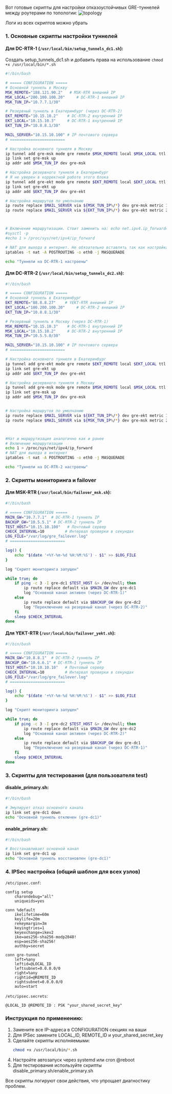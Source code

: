Вот готовые скрипты для настройки отказоустойчивых GRE-туннелей между роутерами по топологии:
![topology](../assets/VPN_Topology.png)


Логи из всех скриптов можно убрать

### 1. Основные скрипты настройки туннелей

#### Для DC-RTR-1 (`/usr/local/bin/setup_tunnels_dc1.sh`):
Создать setup_tunnels_dc1.sh и добавить права на использование
` chmod +x /usr/local/bin/*.sh `
```bash
#!/bin/bash

# ===== CONFIGURATION =====
# Основной туннель в Москву
MSK_REMOTE="188.121.90.2"   # MSK-RTR внешний IP
MSK_LOCAL="200.100.100.20"     # DC-RTR-1 внешний IP
MSK_TUN_IP="10.7.7.1/30"

# Резервный туннель в Екатеринбург (через DC-RTR-2)
EKT_REMOTE="10.15.10.2"    # DC-RTR-2 внутренний IP
EKT_LOCAL="10.15.10.3"     # DC-RTR-1 внутренний IP
EKT_TUN_IP="10.8.8.1/30"

MAIL_SERVER="10.15.10.100" # IP почтового сервера
# ========================

# Настройка основного туннеля в Москву
ip tunnel add gre-msk mode gre remote $MSK_REMOTE local $MSK_LOCAL ttl 255
ip link set gre-msk up
ip addr add $MSK_TUN_IP dev gre-msk

# Настройка резервного туннеля в Екатеринбург
# Я не уверен в корректной работе этого блока
ip tunnel add gre-ekt mode gre remote $EKT_REMOTE local $EKT_LOCAL ttl 255
ip link set gre-ekt up
ip addr add $EKT_TUN_IP dev gre-ekt

# Настройка маршрутов по умолчанию
ip route replace $MAIL_SERVER via ${MSK_TUN_IP%/*} dev gre-msk metric 100
ip route replace $MAIL_SERVER via ${EKT_TUN_IP%/*} dev gre-ekt metric 200



# Включение маршрутизации. Стоит заменить на: echo net.ipv4.ip_forward=1 > /etc/sysctl.conf
#sysctl -p
#echo 1 > /proc/sys/net/ipv4/ip_forward

# NAT для выхода в интернет. Не обязательно вставлять так как настройка НАТ проходит отдельно.
iptables -t nat -A POSTROUTING -o eth0 -j MASQUERADE

echo "Туннели на DC-RTR-1 настроены"
```

#### Для DC-RTR-2 (`/usr/local/bin/setup_tunnels_dc2.sh`):
```bash
#!/bin/bash

# ===== CONFIGURATION =====
# Основной туннель в Екатеринбург
EKT_REMOTE="88.8.8.27"    # YEKT-RTR внешний IP
EKT_LOCAL="100.200.100.20"     # DC-RTR-2 внешний IP
EKT_TUN_IP="10.8.8.1/30"

# Резервный туннель в Москву (через DC-RTR-1)
MSK_REMOTE="10.15.10.3"    # DC-RTR-1 внутренний IP
MSK_LOCAL="10.15.10.2"     # DC-RTR-2 внутренний IP
MSK_TUN_IP="10.5.5.0/30"

MAIL_SERVER="10.15.10.100" # IP почтового сервера
# ========================

# Настройка основного туннеля в Екатеринбург
ip tunnel add gre-ekt mode gre remote $EKT_REMOTE local $EKT_LOCAL ttl 255
ip link set gre-ekt up
ip addr add $EKT_TUN_IP dev gre-ekt

# Настройка резервного туннеля в Москву
ip tunnel add gre-msk mode gre remote $MSK_REMOTE local $MSK_LOCAL ttl 255
ip link set gre-msk up
ip addr add $MSK_TUN_IP dev gre-msk


# Настройка маршрутов по умолчанию
ip route replace $MAIL_SERVER via ${EKT_TUN_IP%/*} dev gre-ekt metric 100
ip route replace $MAIL_SERVER via ${MSK_TUN_IP%/*} dev gre-msk metric 200



#Нат и маршрутизация аналогично как и ранее
# Включение маршрутизации
echo 1 > /proc/sys/net/ipv4/ip_forward
# NAT для выхода в интернет
iptables -t nat -A POSTROUTING -o eth0 -j MASQUERADE

echo "Туннели на DC-RTR-2 настроены"
```

### 2. Скрипты мониторинга и failover

#### Для MSK-RTR (`/usr/local/bin/failover_msk.sh`):
```bash
#!/bin/bash

# ===== CONFIGURATION =====
MAIN_GW="10.7.7.1"  # DC-RTR-1 туннель IP
BACKUP_GW="10.5.5.1" # DC-RTR-2 туннель IP
TEST_HOST="10.15.10.100"   # Почтовый сервер
CHECK_INTERVAL=10         # Интервал проверки в секундах
LOG_FILE="/var/log/gre_failover.log"
# ========================

log() {
    echo "$(date '+%Y-%m-%d %H:%M:%S') - $1" >> $LOG_FILE
}

log "Скрипт мониторинга запущен"

while true; do
    if ping -c 3 -I gre-dc1 $TEST_HOST &> /dev/null; then
        ip route replace default via $MAIN_GW dev gre-dc1
        log "Основной канал активен (через DC-RTR-1)"
    else
        ip route replace default via $BACKUP_GW dev gre-dc2
        log "Переключение на резервный канал (через DC-RTR-2)"
    fi
    sleep $CHECK_INTERVAL
done
```

#### Для YEKT-RTR (`/usr/local/bin/failover_yekt.sh`):
```bash
#!/bin/bash

# ===== CONFIGURATION =====
MAIN_GW="10.8.8.1"  # DC-RTR-2 туннель IP
BACKUP_GW="10.6.6.1" # DC-RTR-1 туннель IP
TEST_HOST="10.10.10.10"   # Почтовый сервер
CHECK_INTERVAL=10         # Интервал проверки в секундах
LOG_FILE="/var/log/gre_failover.log"
# ========================

log() {
    echo "$(date '+%Y-%m-%d %H:%M:%S') - $1" >> $LOG_FILE
}

log "Скрипт мониторинга запущен"

while true; do
    if ping -c 3 -I gre-dc2 $TEST_HOST &> /dev/null; then
        ip route replace default via $MAIN_GW dev gre-dc2
        log "Основной канал активен (через DC-RTR-2)"
    else
        ip route replace default via $BACKUP_GW dev gre-dc1
        log "Переключение на резервный канал (через DC-RTR-1)"
    fi
    sleep $CHECK_INTERVAL
done
```

### 3. Скрипты для тестирования (для пользователя test)

#### disable_primary.sh:
```bash
#!/bin/bash

# Эмулирует отказ основного канала
ip link set gre-dc1 down
echo "Основной туннель отключен (gre-dc1)"
```

#### enable_primary.sh:
```bash
#!/bin/bash

# Восстанавливает основной канал
ip link set gre-dc1 up
echo "Основной туннель восстановлен (gre-dc1)"
```

### 4. IPSec настройка (общий шаблон для всех узлов)

`/etc/ipsec.conf`:
```
config setup
    charondebug="all"
    uniqueids=yes

conn %default
    ikelifetime=60m
    keylife=20m
    rekeymargin=3m
    keyingtries=1
    keyexchange=ikev2
    ike=aes256-sha256-modp2048!
    esp=aes256-sha256!
    authby=secret

conn gre-tunnel
    left=%any
    leftid=@LOCAL_ID
    leftsubnet=0.0.0.0/0
    right=%any
    rightid=@REMOTE_ID
    rightsubnet=0.0.0.0/0
    auto=start
```

`/etc/ipsec.secrets`:
```
@LOCAL_ID @REMOTE_ID : PSK "your_shared_secret_key"
```

### Инструкция по применению:
1. Замените все IP-адреса в CONFIGURATION секциях на ваши
2. Для IPSec замените LOCAL_ID, REMOTE_ID и your_shared_secret_key
3. Сделайте скрипты исполняемыми:
   ```bash
   chmod +x /usr/local/bin/*.sh
   ```
4. Настройте автозапуск через systemd или cron @reboot
5. Для тестирования используйте скрипты disable_primary.sh/enable_primary.sh

Все скрипты логируют свои действия, что упрощает диагностику проблем.